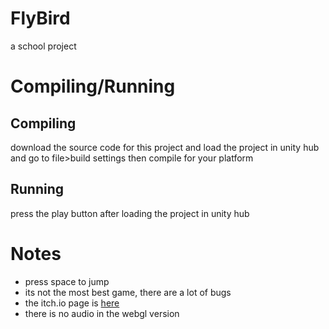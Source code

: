 # FlyBird
a school project
# Compiling/Running
## Compiling
download the source code for this project and load the project in unity hub and go to file>build settings then compile for your platform
## Running
press the play button after loading the project in unity hub
# Notes
* press space to jump
* its not the most best game, there are a lot of bugs
* the itch.io page is [here](https://hdfsyu.itch.io/flybird)
* there is no audio in the webgl version

